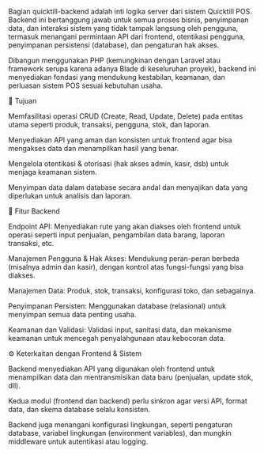 Bagian quicktill-backend adalah inti logika server dari sistem Quicktill POS. Backend ini bertanggung jawab untuk semua proses bisnis, penyimpanan data, dan interaksi sistem yang tidak tampak langsung oleh pengguna, termasuk menangani permintaan API dari frontend, otentikasi pengguna, penyimpanan persistensi (database), dan pengaturan hak akses.

Dibangun menggunakan PHP (kemungkinan dengan Laravel atau framework serupa karena adanya Blade di keseluruhan proyek), backend ini menyediakan fondasi yang mendukung kestabilan, keamanan, dan perluasan sistem POS sesuai kebutuhan usaha.

🎯 Tujuan

Memfasilitasi operasi CRUD (Create, Read, Update, Delete) pada entitas utama seperti produk, transaksi, pengguna, stok, dan laporan.

Menyediakan API yang aman dan konsisten untuk frontend agar bisa mengakses data dan menampilkan hasil yang benar.

Mengelola otentikasi & otorisasi (hak akses admin, kasir, dsb) untuk menjaga keamanan sistem.

Menyimpan data dalam database secara andal dan menyajikan data yang diperlukan untuk analisis dan laporan.

🔑 Fitur Backend

Endpoint API: Menyediakan rute yang akan diakses oleh frontend untuk operasi seperti input penjualan, pengambilan data barang, laporan transaksi, etc.

Manajemen Pengguna & Hak Akses: Mendukung peran-peran berbeda (misalnya admin dan kasir), dengan kontrol atas fungsi-fungsi yang bisa diakses.

Manajemen Data: Produk, stok, transaksi, konfigurasi toko, dan sebagainya.

Penyimpanan Persisten: Menggunakan database (relasional) untuk menyimpan semua data penting usaha.

Keamanan dan Validasi: Validasi input, sanitasi data, dan mekanisme keamanan untuk mencegah penyalahgunaan atau kebocoran data.

⚙️ Keterkaitan dengan Frontend & Sistem

Backend menyediakan API yang digunakan oleh frontend untuk menampilkan data dan mentransmisikan data baru (penjualan, update stok, dll).

Kedua modul (frontend dan backend) perlu sinkron agar versi API, format data, dan skema database selalu konsisten.

Backend juga menangani konfigurasi lingkungan, seperti pengaturan database, variabel lingkungan (environment variables), dan mungkin middleware untuk autentikasi atau logging.